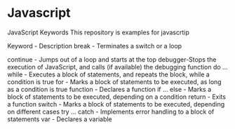 # Javascript

JavaScript Keywords
This repository is examples for javascrtip

Keyword - Description
break - Terminates a switch or a loop

continue - Jumps out of a loop and starts at the top
debugger-Stops the execution of JavaScript, and calls (if available) the debugging function
do ... while - Executes a block of statements, and repeats the block, while a condition is true
for - Marks a block of statements to be executed, as long as a condition is true
function - Declares a function
if ... else - Marks a block of statements to be executed, depending on a condition
return - Exits a function
switch - Marks a block of statements to be executed, depending on different cases
try ... catch - Implements error handling to a block of statements
var - Declares a variable
